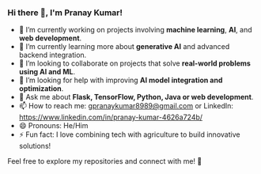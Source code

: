 <!--
**PRANAY KUMAR** is a ✨ _special_ ✨ repository because its `README.md` (this file) appears on your GitHub profile.

Here are some ideas to get you started:
-->

### Hi there 👋, I'm Pranay Kumar!

- 🔭 I’m currently working on projects involving **machine learning**, **AI**, and **web development**.
- 🌱 I’m currently learning more about **generative AI** and advanced backend integration.
- 👯 I’m looking to collaborate on projects that solve **real-world problems using AI and ML**.
- 🤔 I’m looking for help with improving **AI model integration and optimization**.
- 💬 Ask me about **Flask, TensorFlow, Python, Java or web development**.
- 📫 How to reach me: gpranaykumar8989@gmail.com or LinkedIn: https://www.linkedin.com/in/pranay-kumar-4626a724b/
- 😄 Pronouns: He/Him
- ⚡ Fun fact: I love combining tech with agriculture to build innovative solutions!

Feel free to explore my repositories and connect with me! 🚀
